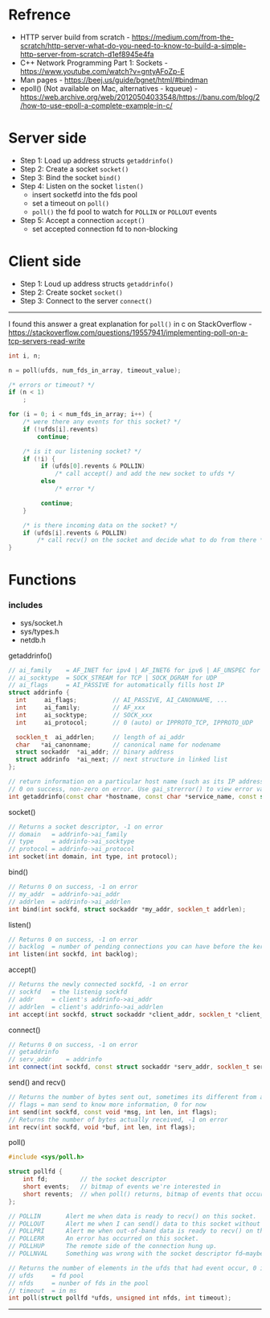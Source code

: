 # **Refrence**
- HTTP server build from scratch - https://medium.com/from-the-scratch/http-server-what-do-you-need-to-know-to-build-a-simple-http-server-from-scratch-d1ef8945e4fa
- C++ Network Programming Part 1: Sockets - https://www.youtube.com/watch?v=gntyAFoZp-E
- Man pages - https://beej.us/guide/bgnet/html/#bindman
- epoll() (Not available on Mac, alternatives - kqueue) - https://web.archive.org/web/20120504033548/https://banu.com/blog/2/how-to-use-epoll-a-complete-example-in-c/
# **Server side**
- Step 1: Load up address structs `getaddrinfo()`
- Step 2: Create a socket `socket()`
- Step 3: Bind the socket `bind()`
- Step 4: Listen on the socket `listen()`
  - insert socketfd into the fds pool
  - set a timeout on `poll()`
  - `poll()` the fd pool to watch for `POLLIN` or `POLLOUT` events
- Step 5: Accept a connection `accept()`
  - set accepted connection fd to non-blocking

# **Client side**
- Step 1: Loud up address structs `getaddrinfo()`
- Step 2: Create socket `socket()`
- Step 3: Connect to the server `connect()`
  
---
I found this answer a great explanation for `poll()` in c on StackOverflow - https://stackoverflow.com/questions/19557941/implementing-poll-on-a-tcp-servers-read-write

```c
int i, n;

n = poll(ufds, num_fds_in_array, timeout_value);

/* errors or timeout? */
if (n < 1)
    ;

for (i = 0; i < num_fds_in_array; i++) {
    /* were there any events for this socket? */
    if (!ufds[i].revents)
        continue;

    /* is it our listening socket? */
    if (!i) {
         if (ufds[0].revents & POLLIN)
             /* call accept() and add the new socket to ufds */
         else
             /* error */

         continue;
    }

    /* is there incoming data on the socket? */
    if (ufds[i].revents & POLLIN)
        /* call recv() on the socket and decide what to do from there */
}
```
# **Functions**
### includes
- sys/socket.h
- sys/types.h
- netdb.h  

getaddrinfo()
```c++
// ai_family	= AF_INET for ipv4 | AF_INET6 for ipv6 | AF_UNSPEC for both
// ai_socktype	= SOCK_STREAM for TCP | SOCK_DGRAM for UDP
// ai_flags		= AI_PASSIVE for automatically fills host IP
struct addrinfo {
  int     ai_flags;          // AI_PASSIVE, AI_CANONNAME, ...
  int     ai_family;         // AF_xxx
  int     ai_socktype;       // SOCK_xxx
  int     ai_protocol;       // 0 (auto) or IPPROTO_TCP, IPPROTO_UDP 

  socklen_t  ai_addrlen;     // length of ai_addr
  char   *ai_canonname;      // canonical name for nodename
  struct sockaddr  *ai_addr; // binary address
  struct addrinfo  *ai_next; // next structure in linked list
};

// return information on a particular host name (such as its IP address) and load up a struct sockaddr
// 0 on success, non-zero on error. Use gai_strerror() to view error value
int getaddrinfo(const char *hostname, const char *service_name, const struct addrinfo *hints, struct addrinfo **res);
```
socket()
```c++
// Returns a socket descriptor, -1 on error
// domain	= addrinfo->ai_family
// type		= addrinfo->ai_socktype
// protocol = addrinfo->ai_protocol
int socket(int domain, int type, int protocol);
```
bind()
```c++
// Returns 0 on success, -1 on error
// my_addr	= addrinfo->ai_addr
// addrlen	= addrinfo->ai_addrlen
int bind(int sockfd, struct sockaddr *my_addr, socklen_t addrlen);
```
listen()
```c++
// Returns 0 on success, -1 on error
// backlog	= number of pending connections you can have before the kernel start rejecting new ones
int listen(int sockfd, int backlog);
```
accept()
```c++
// Returns the newly connected sockfd, -1 on error
// sockfd	= the listenig sockfd
// addr		= client's addrinfo->ai_addr
// addrlen	= client's addrinfo->ai_addrlen
int accept(int sockfd, struct sockaddr *client_addr, socklen_t *client_addrlen);
```
connect()
```c++
// Returns 0 on success, -1 on error
// getaddrinfo 
// serv_addr	= addrinfo
int connect(int sockfd, const struct sockaddr *serv_addr, socklen_t serv_addrlen);
```
send() and recv()
```c++
// Returns the number of bytes sent out, sometimes its different from actual bytes sent, manage to send 1K or below, -1 on error
// flags = man send to know more information, 0 for now
int send(int sockfd, const void *msg, int len, int flags); 
// Returns the number of bytes actually received, -1 on error
int recv(int sockfd, void *buf, int len, int flags);
```
poll()
```c++
#include <sys/poll.h>

struct pollfd {
    int fd;         // the socket descriptor
    short events;   // bitmap of events we're interested in
    short revents;  // when poll() returns, bitmap of events that occurred
};

// POLLIN		Alert me when data is ready to recv() on this socket.
// POLLOUT		Alert me when I can send() data to this socket without blocking.
// POLLPRI		Alert me when out-of-band data is ready to recv() on this socket.
// POLLERR		An error has occurred on this socket.
// POLLHUP		The remote side of the connection hung up.
// POLLNVAL		Something was wrong with the socket descriptor fd—maybe it’s uninitialized?

// Returns the number of elements in the ufds that had event occur, 0 if timeout, -1 on error
// ufds		= fd pool
// nfds		= nunber of fds in the pool
// timeout	= in ms
int poll(struct pollfd *ufds, unsigned int nfds, int timeout);
```
---
